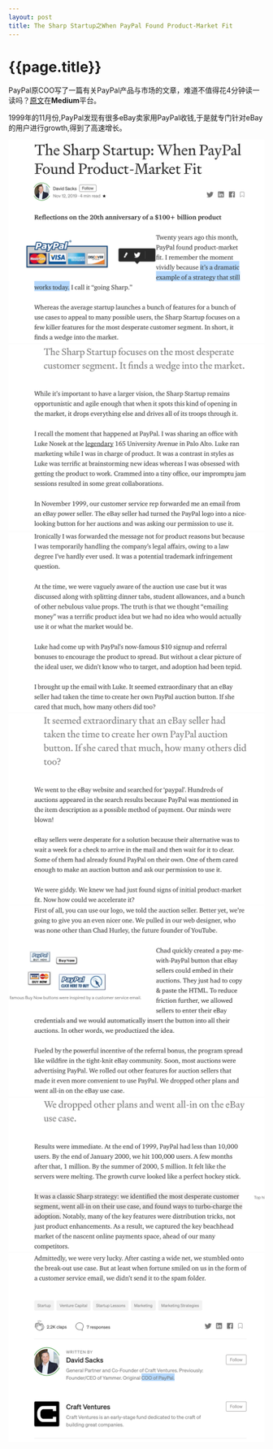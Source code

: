 ```yaml
---
layout: post
title: The Sharp Startup之When PayPal Found Product-Market Fit
---
```

{{page.title}}
=========================

PayPal原COO写了一篇有关PayPal产品与市场的文章，难道不值得花4分钟读一读吗？[原文](https://medium.com/craft-ventures/the-sharp-startup-when-paypal-found-product-market-fit-5ba47ad35d0b)在**Medium**平台。<br/>

1999年的11月份,PayPal发现有很多eBay卖家用PayPal收钱,于是就专门针对eBay的用户进行growth,得到了高速增长。<br/>

<img src="/images/posts/2020-10-15/essay_0.png">
<img src="/images/posts/2020-10-15/essay_1.png">
<img src="/images/posts/2020-10-15/essay_2.png">
<img src="/images/posts/2020-10-15/essay_3.png">
<img src="/images/posts/2020-10-15/essay_4.png">
<img src="/images/posts/2020-10-15/essay_5.png">
<img src="/images/posts/2020-10-15/essay_6.png">
